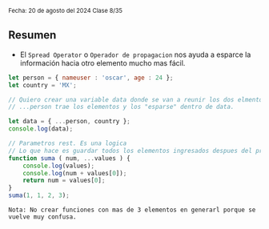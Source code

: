<sub>Fecha: 20 de agosto del 2024 </sub>
<sub> Clase 8/35 </sub>
## Resumen

- El `Spread Operator` o `Operador de propagacion` nos ayuda a esparce la información hacia otro elemento mucho mas fácil.

```JavaScript
let person = { nameuser : 'oscar', age : 24 };
let country = 'MX';

// Quiero crear una variable data donde se van a reunir los dos elmentos anteriores
// ...person trae los elementos y los "esparse" dentro de data.

let data = { ...person, country };
console.log(data);

// Parametros rest. Es una logica
// Lo que hace es guardar todos los elementos ingresados despues del primer numero.
function suma ( num, ...values ) {
    console.log(values);
    console.log(num + values[0]);
    return num = values[0];
}
suma(1, 1, 2, 3);
```

`Nota: No crear funciones con mas de 3 elementos en generarl porque se vuelve muy confusa.`
